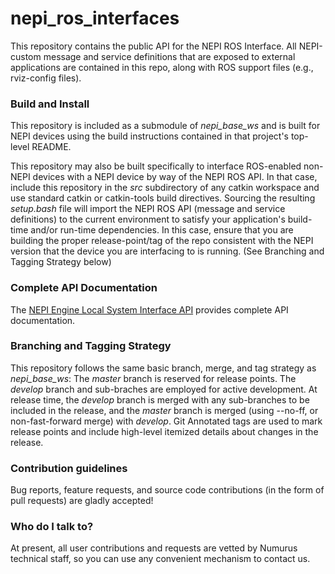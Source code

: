 <!--
NEPI Dual-Use License
Project: nepi_ros_interfaces

This license applies to any user of NEPI Engine software

Copyright (C) 2023 Numurus, LLC <https://www.numurus.com>
see https://github.com/numurus-nepi/nepi_ros_interfaces

This software is dual-licensed under the terms of either a NEPI software developer license
or a NEPI software commercial license.

The terms of both the NEPI software developer and commercial licenses
can be found at: www.numurus.com/licensing-nepi-engine

Redistributions in source code must retain this top-level comment block.
Plagiarizing this software to sidestep the license obligations is illegal.

Contact Information:
====================
- https://www.numurus.com/licensing-nepi-engine
- mailto:nepi@numurus.com

-->
# nepi_ros_interfaces

This repository contains the public API for the NEPI ROS Interface. All NEPI-custom message and service definitions that are exposed to external applications are contained in this repo, along with ROS support files (e.g., rviz-config files).

### Build and Install ###
This repository is included as a submodule of _nepi_base_ws_ and is built for NEPI devices using the build instructions contained in that project's top-level README.

This repository may also be built specifically to interface ROS-enabled non-NEPI devices with a NEPI device by way of the NEPI ROS API. In that case, include this repository in the _src_ subdirectory of any catkin workspace and use standard catkin or catkin-tools build directives. Sourcing the resulting _setup.bash_ file will import the NEPI ROS API (message and service definitions) to the current environment to satisfy your application's build-time and/or run-time dependencies. In this case, ensure that you are building the proper release-point/tag of the repo consistent with the NEPI version that the device you are interfacing to is running. (See Branching and Tagging Strategy below)

### Complete API Documentation ###
The [NEPI Engine Local System Interface API](https://nepi.com/documentation/nepi-engine-api-manual/) provides complete API documentation.

### Branching and Tagging Strategy ###
This repository follows the same basic branch, merge, and tag strategy as _nepi_base_ws_: The _master_ branch is reserved for release points. The _develop_ branch and sub-braches are employed for active development. At release time, the _develop_ branch is merged with any sub-branches to be included in the release, and the _master_ branch is merged (using --no-ff, or non-fast-forward merge) with _develop_. Git Annotated tags are used to mark release points and include high-level itemized details about changes in the release.

### Contribution guidelines ###
Bug reports, feature requests, and source code contributions (in the form of pull requests) are gladly accepted!

### Who do I talk to? ###
At present, all user contributions and requests are vetted by Numurus technical staff, so you can use any convenient mechanism to contact us.

